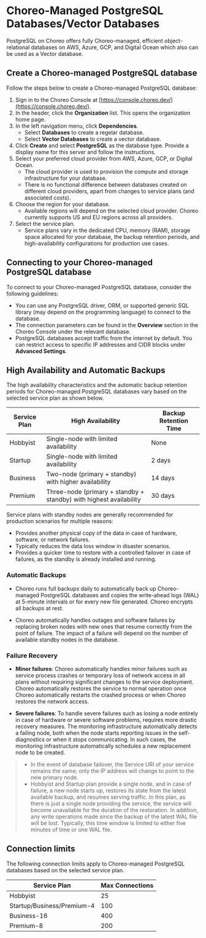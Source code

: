 # Choreo-Managed PostgreSQL Databases/Vector Databases

PostgreSQL on Choreo offers fully Choreo-managed, efficient object-relational databases on AWS, Azure, GCP, and Digital Ocean which also can be used as a Vector database. 

## Create a Choreo-managed PostgreSQL database

Follow the steps below to create a Choreo-managed PostgreSQL database: 

1. Sign in to the Choreo Console at [https://console.choreo.dev/](https://console.choreo.dev/).
2. In the header, click the **Organization** list. This opens the organization home page.
3. In the left navigation menu, click **Dependencies**.
    - Select **Databases** to create a regelar database.
    - Select **Vector Databases** to create a vector database.
4. Click **Create** and select **PostgreSQL** as the database type. Provide a display name for this server and follow the instructions.
5. Select your preferred cloud provider from AWS, Azure, GCP, or Digital Ocean.
    - The cloud provider is used to provision the compute and storage infrastructure for your database.
    - There is no functional difference between databases created on different cloud providers, apart from changes to service plans (and associated costs). 
6. Choose the region for your database.
   - Available regions will depend on the selected cloud provider. Choreo currently supports US and EU regions across all providers.
7. Select the service plan.
   - Service plans vary in the dedicated CPU, memory (RAM), storage space allocated for your database, the backup retention periods, and high-availability configurations for production use cases.

## Connecting to your Choreo-managed PostgreSQL database

To connect to your Choreo-managed PostgreSQL database, consider the following guidelines:

- You can use any PostgreSQL driver, ORM, or supported generic SQL library (may depend on the programming language) to connect to the database.
- The connection parameters can be found in the **Overview** section in the Choreo Console under the relevant database.
- PostgreSQL databases accept traffic from the internet by default. You can restrict access to specific IP addresses and CIDR blocks under **Advanced Settings**.


## High Availability and Automatic Backups

The high availability characteristics and the automatic backup retention periods for Choreo-managed PostgreSQL databases vary based on the selected service plan as shown below.

| Service Plan | High Availability                                                  | Backup Retention Time |
|--------------|--------------------------------------------------------------------|-----------------------|
| Hobbyist     | Single-node with limited availability                              | None                  |
| Startup      | Single-node with limited availability                              | 2 days                |
| Business     | Two-node (primary + standby) with higher availability              | 14 days               |
| Premium      | Three-node (primary + standby + standby) with highest availability | 30 days               |

Service plans with standby nodes are generally recommended for production scenarios for multiple reasons:
- Provides another physical copy of the data in case of hardware, software, or network failures.
- Typically reduces the data loss window in disaster scenarios.
- Provides a quicker time to restore with a controlled failover in case of failures, as the standby is already installed and running.

### Automatic Backups


- Choreo runs full backups daily to automatically back up Choreo-managed PostgreSQL databases and copies the write-ahead logs (WAL)  at 5-minute intervals or for every new file generated.
Choreo encrypts all backups at rest.

- Choreo automatically handles outages and software failures by replacing broken nodes with new ones that resume correctly from the point of failure. The impact of a failure will depend on the number of available standby nodes in the database.

### Failure Recovery

- **Minor failures**: Choreo automatically handles minor failures such as service process crashes or temporary loss of network access in all plans without requiring significant changes to the service deployment. Choreo automatically restores the service to normal operation once Choreo automatically restarts the crashed process or when Choreo restores the network access.

- **Severe failures**: To handle severe failures such as losing a node entirely in case of hardware or severe software problems, requires more drastic recovery measures. The monitoring infrastructure automatically detects a failing node, both when the node starts reporting issues in the self-diagnostics or when it stops communicating. In such cases, the monitoring infrastructure automatically schedules a new replacement node to be created.
> - In the event of database failover, the Service URI of your service remains the same; only the IP address will change to point to the new primary node.
> - Hobbyist and Startup plan provide a single node, and in case of failure, a new node starts up, restores its state from the latest available backup, and resumes serving traffic.
In this plan, as there is just a single node providing the service, the service will become unavailable for the duration of the restoration. In addition, any write operations made since the backup of the latest WAL file will be lost. Typically, this time window is limited to either five minutes of time or one WAL file.

## Connection limits

The following connection limits apply to Choreo-managed PostgreSQL databases based on the selected service plan.

| Service Plan               | Max Connections |
|----------------------------|-----------------|
| Hobbyist                   | 25              |
| Startup/Business/Premium-4 | 100             |
| Business-16                | 400             |
| Premium-8                  | 200             |
